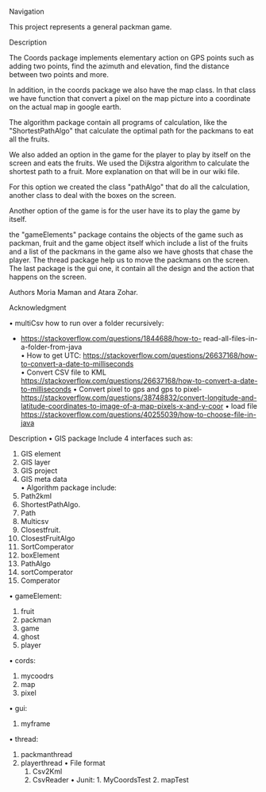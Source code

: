 Navigation

This project represents a general packman game. 

Description 

The Coords package implements elementary action on GPS points such as adding two points, find the azimuth and elevation, find the distance between two points and more. 

In addition, in the coords package we also have the map class. In that class we have function that convert a pixel on the map picture into a coordinate on the actual map in google earth. 

The algorithm package contain all programs of calculation, like the "ShortestPathAlgo" that calculate the optimal path for the packmans to eat all the fruits.

We also added an option in the game for the player to play by itself on the screen and eats the fruits. We used the Dijkstra algorithm to calculate the shortest path to a fruit. More explanation on that will be in our wiki file.

 For this option we created the class "pathAlgo" that do all the calculation, another class to deal with the boxes on the screen.
 
Another option of the game is for the user have its to play the game by itself.

the "gameElements" package contains the objects of the game such as packman, fruit and the game object itself which include a list of the fruits and a list of the packmans in the game also we have ghosts that chase the player.
The thread package help us to move the packmans on the screen.
The last package is the gui one, it contain all the design and the action that happens on the screen.

Authors 
Moria Maman and Atara Zohar. 

Acknowledgment 

•       multiCsv how to run over a folder recursively:
-   https://stackoverflow.com/questions/1844688/how-to-   read-all-files-in-a-folder-from-java  
•	How to get UTC:
https://stackoverflow.com/questions/26637168/how-to-convert-a-date-to-milliseconds    
•	Convert CSV file to KML
https://stackoverflow.com/questions/26637168/how-to-convert-a-date-to-milliseconds
•	Convert pixel to gps and gps to pixel-
https://stackoverflow.com/questions/38748832/convert-longitude-and-latitude-coordinates-to-image-of-a-map-pixels-x-and-y-coor 
•	load file
https://stackoverflow.com/questions/40255039/how-to-choose-file-in-java


Description 
•	GIS package Include 4 interfaces such as:  
1.	GIS element  
2.	GIS layer  
3.	GIS project
4.	GIS meta data  
•	Algorithm package include:
1.	Path2kml
2.	ShortestPathAlgo.
3.	Path
4.	Multicsv
5.	Closestfruit.
6.	ClosestFruitAlgo
7.	SortComperator
8.	boxElement
9.	PathAlgo
10.	sortComperator
11.	Comperator

•	gameElement:
1.	fruit
2.	packman
3.	game
4.	ghost
5.	player

•	cords:
1.	mycoodrs
2.	map
3.	pixel

•	gui:
1.	myframe

•	thread:
1.	packmanthread
2.	playerthread
•	File format 
      1. Csv2Kml
      2. CsvReader
•	Junit: 1. MyCoordsTest
                2. mapTest
